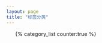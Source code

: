```yaml
---
layout: page
title: "标签分类"
---
```


<section>
  <ul>{% category_list counter:true %}</ul>
</section>
